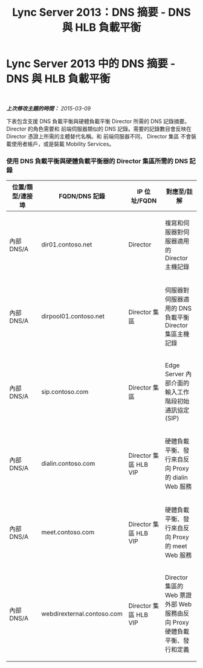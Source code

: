 ﻿---
title: Lync Server 2013：DNS 摘要 - DNS 與 HLB 負載平衡
TOCTitle: DNS 摘要 - DNS 與 HLB 負載平衡
ms:assetid: d2132695-1956-4190-a98e-cd7255cbded6
ms:mtpsurl: https://technet.microsoft.com/zh-tw/library/JJ205273(v=OCS.15)
ms:contentKeyID: 49292397
ms.date: 08/10/2015
mtps_version: v=OCS.15
ms.translationtype: HT
---

# Lync Server 2013 中的 DNS 摘要 - DNS 與 HLB 負載平衡

 

_**上次修改主題的時間：** 2015-03-09_

下表包含支援 DNS 負載平衡與硬體負載平衡 Director 所需的 DNS 記錄摘要。 Director 的角色需要和 前端伺服器類似的 DNS 記錄。需要的記錄數目會反映在 Director 憑證上所需的主體替代名稱。和 前端伺服器不同， Director 集區 不會裝載使用者帳戶，或是裝載 Mobility Services。

### 使用 DNS 負載平衡與硬體負載平衡器的 Director 集區所需的 DNS 記錄

<table>
<colgroup>
<col style="width: 25%" />
<col style="width: 25%" />
<col style="width: 25%" />
<col style="width: 25%" />
</colgroup>
<thead>
<tr class="header">
<th>位置/類型/連接埠</th>
<th>FQDN/DNS 記錄</th>
<th>IP 位址/FQDN</th>
<th>對應至/註解</th>
</tr>
</thead>
<tbody>
<tr class="odd">
<td><p>內部 DNS/A</p></td>
<td><p>dir01.contoso.net</p></td>
<td><p>Director</p></td>
<td><p>複寫和伺服器對伺服器適用的 Director 主機記錄</p></td>
</tr>
<tr class="even">
<td><p>內部 DNS/A</p></td>
<td><p>dirpool01.contoso.net</p></td>
<td><p>Director 集區</p></td>
<td><p>伺服器對伺服器適用的 DNS 負載平衡 Director 集區主機記錄</p></td>
</tr>
<tr class="odd">
<td><p>內部 DNS/A</p></td>
<td><p>sip.contoso.com</p></td>
<td><p>Director 集區</p></td>
<td><p>Edge Server 內部介面的輸入工作階段初始通訊協定 (SIP)</p></td>
</tr>
<tr class="even">
<td><p>內部 DNS/A</p></td>
<td><p>dialin.contoso.com</p></td>
<td><p>Director 集區 HLB VIP</p></td>
<td><p>硬體負載平衡、發行來自反向 Proxy 的 dialin Web 服務</p></td>
</tr>
<tr class="odd">
<td><p>內部 DNS/A</p></td>
<td><p>meet.contoso.com</p></td>
<td><p>Director 集區 HLB VIP</p></td>
<td><p>硬體負載平衡、發行來自反向 Proxy 的 meet Web 服務</p></td>
</tr>
<tr class="even">
<td><p>內部 DNS/A</p></td>
<td><p>webdirexternal.contoso.com</p></td>
<td><p>Director 集區 HLB VIP</p></td>
<td><p>Director 集區的 Web 票證外部 Web 服務由反向 Proxy 硬體負載平衡、發行和定義</p></td>
</tr>
</tbody>
</table>


